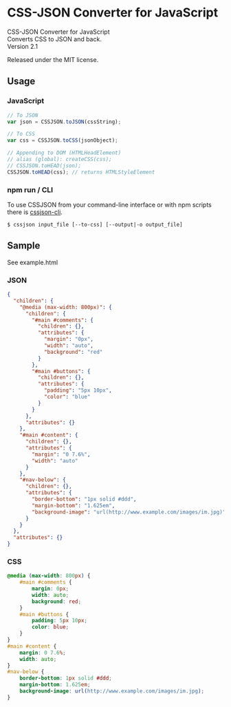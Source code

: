 # CSS-JSON Converter for JavaScript

CSS-JSON Converter for JavaScript  
Converts CSS to JSON and back.  
Version 2.1  

Released under the MIT license.

## Usage

### JavaScript
```javascript
// To JSON
var json = CSSJSON.toJSON(cssString);

// To CSS
var css = CSSJSON.toCSS(jsonObject);

// Appending to DOM (HTMLHeadElement)
// alias (global): createCSS(css);
// CSSJSON.toHEAD(json);
CSSJSON.toHEAD(css); // returns HTMLStyleElement
```

### npm run / CLI
To use CSSJSON from your command-line interface or with npm scripts there is [cssjson-cli](https://github.com/jakedex/cssjson-cli).

```
$ cssjson input_file [--to-css] [--output|-o output_file]
```

## Sample

See example.html

### JSON

```json
{
  "children": {
    "@media (max-width: 800px)": {
      "children": {
        "#main #comments": {
          "children": {},
          "attributes": {
            "margin": "0px",
            "width": "auto",
            "background": "red"
          }
        },
        "#main #buttons": {
          "children": {},
          "attributes": {
            "padding": "5px 10px",
            "color": "blue"
          }
        }
      },
      "attributes": {}
    },
    "#main #content": {
      "children": {},
      "attributes": {
        "margin": "0 7.6%",
        "width": "auto"
      }
    },
    "#nav-below": {
      "children": {},
      "attributes": {
        "border-bottom": "1px solid #ddd",
        "margin-bottom": "1.625em",
        "background-image": "url(http://www.example.com/images/im.jpg)"
      }
    }
  },
  "attributes": {}
}
```

### CSS

```css
@media (max-width: 800px) {
    #main #comments {
        margin: 0px;
        width: auto;
        background: red;
    }
    #main #buttons {
        padding: 5px 10px;
        color: blue;
    }
}
#main #content {
    margin: 0 7.6%;
    width: auto;
}
#nav-below {
    border-bottom: 1px solid #ddd;
    margin-bottom: 1.625em;
    background-image: url(http://www.example.com/images/im.jpg);
}
```
